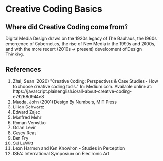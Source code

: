 # Creative Coding Basics

## Where did Creative Coding come from?
Digital Media Design draws on the 1920s legacy of The Bauhaus, the 1960s emergence of Cybernetics, the rise of New Media in the 1990s and 2000s, and with the more recent (2010s -> present) development of Design Thinking. 

## References
<ol>
<li>Zhai, Sean (2020) "Creative Coding: Perspectives & Case Studies - How to choose creative coding tools." In: Medium.com. Available online at: https://javascript.plainenglish.io/all-about-creative-coding-e79268d944e8</li>
<li>Maeda, John (2001) Design By Numbers, MIT Press</li>
<li>Lillian Schwartz</li>
<li>Edward Zajec</li>
<li>Manfred Mohr</li>
<li>Roman Verostko</li>
<li>Golan Levin</li>
<li>Casey Reas</li>
<li>Ben Fry</li>
<li>Sol LeWitt</li>
<li>Leon Harmon and Ken Knowlton - Studies in Perception</li>
<li>ISEA: International Symposium on Electronic Art</li>
</ol>
